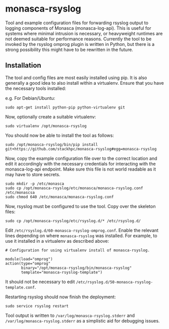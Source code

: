 # monasca-rsyslog

Tool and example configuration files for forwarding rsyslog output to
logging components of Monasca (monasca-log-api). This is useful for
systems where minimal intrusion is necessary, or heavyweight runtimes
are not deemed suitable for performance reasons. Currently the tool
to be invoked by the rsyslog omprog plugin is written in Python, but
there is a strong possibility this might have to be rewritten in the
future.

## Installation

The tool and config files are most easily installed using pip. It
is also generally a good idea to also install within a virtualenv.
Ensure that you have the necessary tools installed:

e.g. For Debian/Ubuntu:
```
sudo apt-get install python-pip python-virtualenv git
```

Now, optionally create a suitable virtualenv:

```
sudo virtualenv /opt/monasca-rsyslog
```

You should now be able to install the tool as follows:

```
sudo /opt/monasca-rsyslog/bin/pip install git+https://github.com/stackhpc/monasca-rsyslog#egg=monasca-rsyslog
```

Now, copy the example configuration file over to the correct location and
edit it accordingly with the necessary credentials for interacting with
the monasca-log-api endpoint. Make sure this file is not world readable
as it may have to store secrets.

```
sudo mkdir -p /etc/monasca
sudo cp /opt/monasca-rsyslog/etc/monasca/monasca-rsyslog.conf /etc/monascsa
sudo chmod 640 /etc/monasca/monasca-rsyslog.conf
```

Now, rsyslog must be configured to use the tool. Copy over the skeleton files:

```
sudo cp /opt/monasca-rsyslog/etc/rsyslog.d/* /etc/rsyslog.d/
```

Edit ``/etc/rsyslog.d/60-monasca-rsyslog-omprog.conf``. Enable the relevant
lines depending on where ``monasca-rsyslog`` was installed. For example, to
use it installed in a virtualenv as described above:

```
# Configuration for using virtualenv install of monasca-rsyslog.

module(load="omprog")
action(type="omprog"
       binary="/opt/monasca-rsyslog/bin/monasca-rsyslog"
       template="monasca-rsyslog-template")
```

It should not be necessary to edit ``/etc/rsyslog.d/50-monasca-rsyslog-template.conf``.

Restarting rsyslog should now finish the deployment:

```
sudo service rsyslog restart
```

Tool output is written to ``/var/log/monasca-rsyslog.stderr`` and
``/var/log/monasca-rsyslog.stderr`` as a simplistic aid for debugging issues.